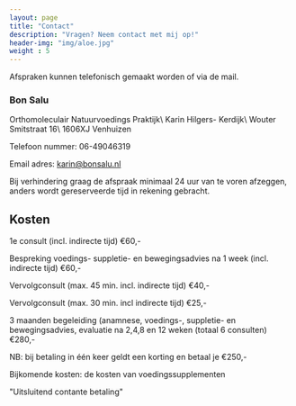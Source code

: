 ```yaml
---
layout: page
title: "Contact"
description: "Vragen? Neem contact met mij op!"
header-img: "img/aloe.jpg"
weight : 5
---
```


Afspraken kunnen telefonisch gemaakt worden of via de mail.

### Bon Salu
Orthomoleculair Natuurvoedings Praktijk\\
Karin Hilgers- Kerdijk\\
Wouter Smitstraat 16\\
1606XJ Venhuizen

Telefoon nummer: 06-49046319

Email adres: <karin@bonsalu.nl>

Bij verhindering graag de afspraak minimaal 24 uur van te voren afzeggen, anders wordt gereserveerde tijd in rekening gebracht.

## Kosten

1e consult (incl. indirecte tijd) €60,-

Bespreking voedings- suppletie- en bewegingsadvies na 1 week (incl. indirecte tijd) €60,-

Vervolgconsult (max. 45 min. incl. indirecte tijd) €40,-

Vervolgconsult (max. 30 min. incl indirecte tijd) €25,-

3 maanden begeleiding (anamnese, voedings-, suppletie- en bewegingsadvies, evaluatie na 2,4,8 en 12 weken (totaal 6 consulten) €280,-

NB: bij betaling in één keer geldt een korting en betaal je €250,-

Bijkomende kosten: de kosten van voedingssupplementen

"Uitsluitend contante betaling"




